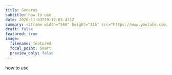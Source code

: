 ```yaml
---
title: Genarus
subtitle: how to use
date: 2020-11-03T19:17:03.431Z
summary: <iframe width="560" height="315" src="https://www.youtube.com/embed/UJMDGpmiTfc" frameborder="0" allow="accelerometer; autoplay; clipboard-write; encrypted-media; gyroscope; picture-in-picture" allowfullscreen></iframe>
draft: false
featured: true
image:
  filename: featured
  focal_point: Smart
  preview_only: false
---
```

how to use